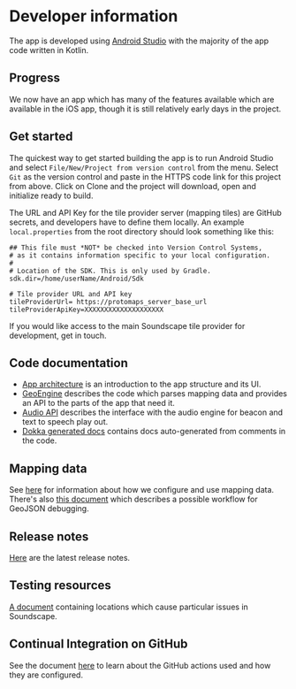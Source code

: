 # Developer information
The app is developed using [Android Studio](https://developer.android.com/studio) with the majority of the app code written in Kotlin. 

## Progress
We now have an app which has many of the features available which are available in the iOS app, though it is still relatively early days in the project. 

## Get started
The quickest way to get started building the app is to run Android Studio and select `File/New/Project from version control` from the menu. Select `Git` as the version control and paste in the HTTPS code link for this project from above. Click on Clone and the project will download, open and initialize ready to build.

The URL and API Key for the tile provider server (mapping tiles) are GitHub secrets, and developers have to define them locally. An example `local.properties` from the root directory should look something like this:

```
## This file must *NOT* be checked into Version Control Systems,
# as it contains information specific to your local configuration.
#
# Location of the SDK. This is only used by Gradle.
sdk.dir=/home/userName/Android/Sdk

# Tile provider URL and API key
tileProviderUrl= https://protomaps_server_base_url
tileProviderApiKey=XXXXXXXXXXXXXXXXXXXX
```

If you would like access to the main Soundscape tile provider for development, get in touch.

## Code documentation
* [App architecture](architecture.md) is an introduction to the app structure and its UI.
* [GeoEngine](geoengine.md) describes the code which parses mapping data and provides an API to the parts of the app that need it.
* [Audio API](audio-API.md) describes the interface with the audio engine for beacon and text to speech play out.
* [Dokka generated docs](dokka/index.html) contains docs auto-generated from comments in the code.

## Mapping data
See [here](mapping.md) for information about how we configure and use mapping data. There's also [this document](debugging-geojson.md) which describes a possible workflow for GeoJSON debugging.

## Release notes
[Here](release-notes.md) are the latest release notes.

## Testing resources
[A document](tricky-locations.md) containing locations which cause particular issues in Soundscape. 

## Continual Integration on GitHub
See the document [here](actions.md) to learn about the GitHub actions used and how they are configured.
